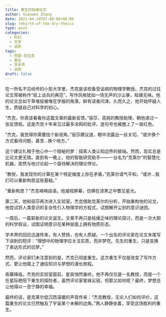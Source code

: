 ```yaml
---
title: 重生的枯燥论文
author: Xiaowen Zhang
date: 2021-04-19T07:00:00+08:00
slug: rebirth-of-the-dry-thesis
type: post
categories:
  - 科幻
  - 文学
  - 讽刺
tags:
  - 阿瑟·克拉克
  - 重生
  - 学术界
  - 讽刺
draft: false
---
```


在一所名不见经传的小型大学里，杰克是该校备受诟病的物理学教授。杰克的过往论文常被称作“纸上谈兵的典范”，写作风格犹如一场无声的沙尘暴，枯燥无味。他的论文总如干草堆般被堆在学报的角落，鲜有读者问津。久而久之，他开始怀疑人生，质疑自己对科学的初心。

“杰克，你真该看看你这篇文章的最新反馈。”丽莎，高挑的教授助理，朝他递过一张反馈纸。这是杰克十年来见过最多涂鸦的批评，连句号也被圈上了一层红色。

“杰克，我觉得你需要找个新视角，”丽莎建议道，眼中流露出一丝关切，“或许换个方式看待问题，甚至...换个地方。”

这个建议扎根于他心中一个隐秘的梦：探索人类认知边界的彼端。然而，现实总是比论文更无情。直到有一晚上，他的智能研究助手——一台名为“克莱尔”的智慧化机器，突然与他讨论起一个亟待解决的理论悖论。

“教授，我发现你的计算在某个特定维度上存在矛盾，”克莱尔语气平和，“或许...我们可以重新构思这些基础。”

“重新构思？”杰克喃喃自语。他凝视屏幕，仿佛在漆黑之中瞥见星光。

第二天，他和丽莎再次进入实验室。杰克借助克莱尔的分析，开始重构他的论文。他尝试将人类意识的复杂性引入物理学的方程式，试图解开尘封的意识谜团。

一周后，一篇崭新的论文诞生。文章不再只是枯燥乏味的理论探讨，而是一次大胆的科学假设，试图证明意识在某种层面上拥有物质形态。

学术界的回应迅速传来，有人赞扬，也有人质疑。一个出名的评论家在论文末尾写下讽刺的短评：“理想中的物理学应关注实质，而非梦呓。先生的重生，只是变换了表达形式的旧梦。”

然而，评论家们未注意到的是，杰克已彻底重生。这次重生不仅是改变了写作方式，更让他踏上了通往知识与梦想的漫长旅程。

夜幕降临，杰克的实验室窗前，星辰悄然垂听。他不再仅仅是一名教授，而是一个在星际艳阳下重生的探险者，虽然评论家笔锋尖锐，但那又如何呢？最终，梦想总让他得以一息宁静的幸福。

最终的话，是克莱尔低沉而温暖的声音传来：“杰克教授，无论人们如何评价，这篇重生的论文已然触及了宇宙某个未解的边角。”两人静静坐着，享受这场胜利的重生。